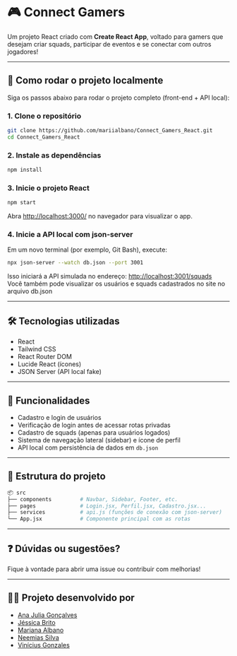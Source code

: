 
# 🎮 Connect Gamers

Um projeto React criado com **Create React App**, voltado para gamers que desejam criar squads, participar de eventos e se conectar com outros jogadores!

---

## 🚀 Como rodar o projeto localmente

Siga os passos abaixo para rodar o projeto completo (front-end + API local):

### 1. Clone o repositório

```bash
git clone https://github.com/mariialbano/Connect_Gamers_React.git
cd Connect_Gamers_React
```

### 2. Instale as dependências

```bash
npm install
```

### 3. Inicie o projeto React

```bash
npm start
```

Abra [http://localhost:3000/](http://localhost:3000/) no navegador para visualizar o app.

### 4. Inicie a API local com json-server

Em um novo terminal (por exemplo, Git Bash), execute:

```bash
npx json-server --watch db.json --port 3001
```

Isso iniciará a API simulada no endereço: [http://localhost:3001/squads](http://localhost:3001/squads)<br/>
Você também pode visualizar os usuários e squads cadastrados no site no arquivo db.json

---

## 🛠 Tecnologias utilizadas

- React
- Tailwind CSS
- React Router DOM
- Lucide React (ícones)
- JSON Server (API local fake)

---

## 👥 Funcionalidades

- Cadastro e login de usuários  
- Verificação de login antes de acessar rotas privadas  
- Cadastro de squads (apenas para usuários logados)  
- Sistema de navegação lateral (sidebar) e ícone de perfil  
- API local com persistência de dados em `db.json`

---

## 📁 Estrutura do projeto

```bash
📦 src
├── components         # Navbar, Sidebar, Footer, etc.
├── pages              # Login.jsx, Perfil.jsx, Cadastro.jsx...
├── services           # api.js (funções de conexão com json-server)
└── App.jsx            # Componente principal com as rotas
```

---

## ❓ Dúvidas ou sugestões?

Fique à vontade para abrir uma issue ou contribuir com melhorias!

---

## 👨‍💻 Projeto desenvolvido por

- [Ana Julia Gonçalves](https://github.com/dsgana)
- [Jéssica Brito](https://github.com/jessbrt19)
- [Mariana Albano](https://github.com/mariialbano)
- [Neemias Silva](https://github.com/neemiasv)
- [Vinícius Gonzales](https://github.com/vngon)
